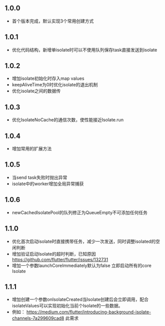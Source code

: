 ## 1.0.0

* 首个版本完成，默认实现3个常用创建方式

## 1.0.1

* 优化代码结构，新增单isolate时可以不使用队列保存task直接发送到isolate

## 1.0.2

* 增加isolate初始化时存入map values
* keepAliveTime为0时优化isolate的退出机制
* 优化isolate之间的数据传

## 1.0.3

* 优化IsolateNoCache的通信次数，使性能接近Isolate.run

## 1.0.4

* 增加常用的扩展方法

## 1.0.5

* 当send task失败时抛出异常
* isolate中的worker增加全局异常捕获

## 1.0.6

* newCachedIsolatePool的队列修正为QueueEmpty不可添加任何任务

## 1.1.0

* 优化首次启动isolate时直接携带任务，减少一次发送，同时调整isolated的空闲判断
* 增加验证启动Isolate的超时判断，已知原因 https://github.com/flutter/flutter/issues/132731
* 增加一个参数launchCoreImmediately默认为false 立即启动所有的core Isolate

## 1.1.1

* 增加创建一个参数onIsolateCreated当Isolate创建后会立即调用，配合isolateValues可以实现初始化当前个Isolate的一些数据。
* 例如： https://medium.com/flutter/introducing-background-isolate-channels-7a299609cad8 此需求
